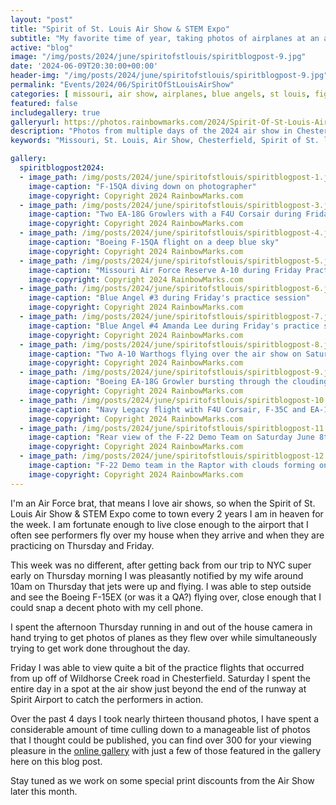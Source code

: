 ```yaml
---
layout: "post"
title: "Spirit of St. Louis Air Show & STEM Expo"
subtitle: "My favorite time of year, taking photos of airplanes at an air show!"
active: "blog"
image: "/img/posts/2024/june/spiritofstlouis/spiritblogpost-9.jpg"
date: '2024-06-09T20:30:00+00:00'
header-img: "/img/posts/2024/june/spiritofstlouis/spiritblogpost-9.jpg"
permalink: "Events/2024/06/SpiritOfStLouisAirShow"
categories: [ missouri, air show, airplanes, blue angels, st louis, fighter, jet, event, events ] 
featured: false
includegallery: true
galleryurl: https://photos.rainbowmarks.com/2024/Spirit-Of-St-Louis-Air-Show-Stem-Expo
description: "Photos from multiple days of the 2024 air show in Chesterfield, Missouri"
keywords: "Missouri, St. Louis, Air Show, Chesterfield, Spirit of St. louis, Jet, Plane "

gallery:
  spiritblogpost2024:
  - image_path: /img/posts/2024/june/spiritofstlouis/spiritblogpost-1.jpg
    image-caption: "F-15QA diving down on photographer"
    image-copyright: Copyright 2024 RainbowMarks.com
  - image_path: /img/posts/2024/june/spiritofstlouis/spiritblogpost-3.jpg
    image-caption: "Two EA-18G Growlers with a F4U Corsair during Friday Practice flights"
    image-copyright: Copyright 2024 RainbowMarks.com
  - image_path: /img/posts/2024/june/spiritofstlouis/spiritblogpost-4.jpg
    image-caption: "Boeing F-15QA flight on a deep blue sky"
    image-copyright: Copyright 2024 RainbowMarks.com
  - image_path: /img/posts/2024/june/spiritofstlouis/spiritblogpost-5.jpg
    image-caption: "Missouri Air Force Reserve A-10 during Friday Practice"
    image-copyright: Copyright 2024 RainbowMarks.com
  - image_path: /img/posts/2024/june/spiritofstlouis/spiritblogpost-6.jpg
    image-caption: "Blue Angel #3 during Friday's practice session"
    image-copyright: Copyright 2024 RainbowMarks.com
  - image_path: /img/posts/2024/june/spiritofstlouis/spiritblogpost-7.jpg
    image-caption: "Blue Angel #4 Amanda Lee during Friday's practice session"
    image-copyright: Copyright 2024 RainbowMarks.com
  - image_path: /img/posts/2024/june/spiritofstlouis/spiritblogpost-8.jpg
    image-caption: "Two A-10 Warthogs flying over the air show on Saturday June 8th, 2024"
    image-copyright: Copyright 2024 RainbowMarks.com
  - image_path: /img/posts/2024/june/spiritofstlouis/spiritblogpost-9.jpg
    image-caption: "Boeing EA-18G Growler bursting through the clouding sky on Saturday June 8th, 2024"
    image-copyright: Copyright 2024 RainbowMarks.com
  - image_path: /img/posts/2024/june/spiritofstlouis/spiritblogpost-10.jpg
    image-caption: "Navy Legacy flight with F4U Corsair, F-35C and EA-18G"
    image-copyright: Copyright 2024 RainbowMarks.com
  - image_path: /img/posts/2024/june/spiritofstlouis/spiritblogpost-11.jpg
    image-caption: "Rear view of the F-22 Demo Team on Saturday June 8th, 2024"
    image-copyright: Copyright 2024 RainbowMarks.com
  - image_path: /img/posts/2024/june/spiritofstlouis/spiritblogpost-12.jpg
    image-caption: "F-22 Demo team in the Raptor with clouds forming on top of the aircraft"
    image-copyright: Copyright 2024 RainbowMarks.com
---
```

I'm an Air Force brat, that means I love air shows, so when the Spirit of St. Louis Air Show & STEM Expo come to town every 2 years I am in heaven for the week. I am fortunate enough to live close enough to the airport that I often see performers fly over my house when they arrive and when they are practicing on Thursday and Friday.

This week was no different, after getting back from our trip to NYC super early on Thursday morning I was pleasantly notified by my wife around 10am on Thursday that jets were up and flying. I was able to step outside and see the Boeing F-15EX (or was it a QA?) flying over, close enough that I could snap a decent photo with my cell phone.

I spent the afternoon Thursday running in and out of the house camera in hand trying to get photos of planes as they flew over while simultaneously trying to get work done throughout the day.

Friday I was able to view quite a bit of the practice flights that occurred from up off of Wildhorse Creek road in Chesterfield. Saturday I spent the entire day in a spot at the air show just beyond the end of the runway at Spirit Airport to catch the performers in action.

Over the past 4 days I took nearly thirteen thousand photos, I have spent a considerable amount of time culling down to a manageable list of photos that I thought could be published, you can find over 300 for your viewing pleasure in the [online gallery](https://photos.rainbowmarks.com/2024/Spirit-Of-St-Louis-Air-Show-Stem-Expo) with just a few of those featured in the gallery here on this blog post. 

Stay tuned as we work on some special print discounts from the Air Show later this month.
